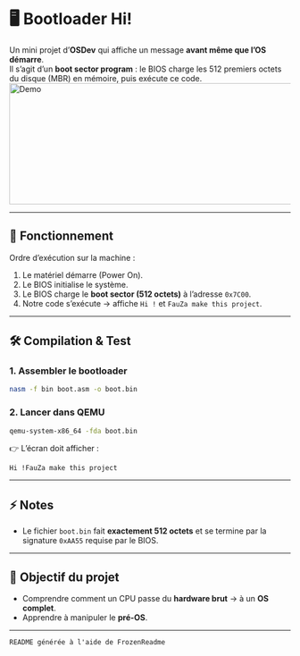 # 🖥️ Bootloader Hi!

Un mini projet d’**OSDev** qui affiche un message **avant même que l’OS démarre**.  
Il s’agit d’un **boot sector program** : le BIOS charge les 512 premiers octets du disque (MBR) en mémoire, puis exécute ce code.
<img width="716" height="217" alt="Demo" src="https://github.com/user-attachments/assets/989ad603-9087-48fe-94af-7a035ee47426" />

---

## 🚀 Fonctionnement

Ordre d’exécution sur la machine :
1. Le matériel démarre (Power On).
2. Le BIOS initialise le système.
3. Le BIOS charge le **boot sector (512 octets)** à l’adresse `0x7C00`.
4. Notre code s’exécute → affiche `Hi !` et `FauZa make this project`.

---

## 🛠️ Compilation & Test

### 1. Assembler le bootloader
```bash
nasm -f bin boot.asm -o boot.bin
````

### 2. Lancer dans QEMU

```bash
qemu-system-x86_64 -fda boot.bin
```

👉 L’écran doit afficher :

```
Hi !FauZa make this project
```

---

## ⚡ Notes

* Le fichier `boot.bin` fait **exactement 512 octets** et se termine par la signature `0xAA55` requise par le BIOS.

---

## 🎯 Objectif du projet

* Comprendre comment un CPU passe du **hardware brut** → à un **OS complet**.
* Apprendre à manipuler le **pré-OS**.
---


`README générée à l'aide de FrozenReadme`
